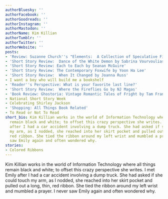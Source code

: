 ```yaml
---
authorBluesky: ''
authorFacebook: ''
authorGoodreads: ''
authorInstagram: ''
authorMastodon: ''
authorName: Kim Killian
authorTumblr: ''
authorTwitter: ''
authorWebsite: ''
posts:
- 'Review: Suzanne Church''s "Elements:  A Collection of Speculative Fiction"'
- 'Short Story Review:  Dance of the White Demon by Sabrina Vourvoulias'
- 'Short Story Review: Each to Each by Seanan McGuire'
- 'Short Story Review: The Contemporary Foxwife by Yoon Ha Lee'
- 'Short Story Review:  When It Changed by Joanna Russ'
- I want a boy who will build me a bookshelf
- 'Reader''s Perspective: What is your favorite last line?'
- 'Short Story Review:  Where the Fireflies Go by NJ Magas'
- 'Book Review: Ghostoria: Vintage Romantic Tales of Fright by Tam Francis'
- National Short Story Week
- Celebrating Shirley Jackson
- 'Shopping: All Things Book Related'
- To Read or Not To Read
short_bio: Kim Killian works in the world of Information Technology where all things
  remain black and white; to offset this crazy perspective she writes. I met Emily
  after I had a car accident involving a dump truck. She had asked if she could touch
  my arm, as I nodded, she reached into her skirt pocket and pulled out a long, thin,
  red ribbon. She tied the ribbon around my left wrist and mumbled a prayer. I never
  saw Emily again and often wondered why.
stories:
- Colored Ribbons
---
```


Kim Killian works in the world of Information Technology where all things remain black and white; to offset this crazy perspective she writes. I met Emily after I had a car accident involving a dump truck. She had asked if she could touch my arm, as I nodded, she reached into her skirt pocket and pulled out a long, thin, red ribbon. She tied the ribbon around my left wrist and mumbled a prayer. I never saw Emily again and often wondered why.
